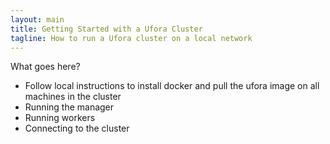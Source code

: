```yaml
---
layout: main
title: Getting Started with a Ufora Cluster
tagline: How to run a Ufora cluster on a local network
---
```


What goes here?

* Follow local instructions to install docker and pull the ufora image on all machines in the cluster
* Running the manager
* Running workers
* Connecting to the cluster

